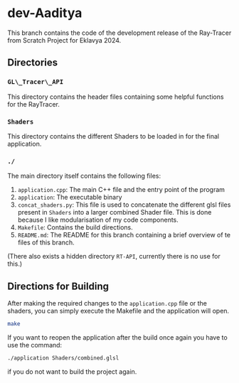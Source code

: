 # dev-Aaditya
This branch contains the code of the development release of the Ray-Tracer from Scratch Project for Eklavya 2024.

## Directories
### `GL\_Tracer\_API`
This directory contains the header files containing some helpful functions for the RayTracer.

### `Shaders`
This directory contains the different Shaders to be loaded in for the final application.

### `./`
The main directory itself contains the following files:
1. `application.cpp`: The main C++ file and the entry point of the program
2. `application`: The executable binary
3. `concat_shaders.py`: This file is used to concatenate the different glsl files present in `Shaders` into a larger combined Shader file. This is done because I like modularisation of my code components.
4. `Makefile`: Contains the build directions.
5. `README.md`: The README for this branch containing a brief overview of te files of this branch.

(There also exists a hidden directory `RT-API`, currently there is no use for this.)

## Directions for Building
After making the required changes to the `application.cpp` file or the shaders, you can simply execute the Makefile and the application will open.
```bash
make
```

If you want to reopen the application after the build once again you have to use the command:
```bash
./application Shaders/combined.glsl
```
if you do not want to build the project again.

